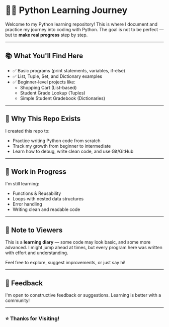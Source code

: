# 👨‍💻 Python Learning Journey

Welcome to my Python learning repository! This is where I document and practice my journey into coding with Python. The goal is not to be perfect — but to **make real progress** step by step.

---

## 📚 What You'll Find Here

- ✅ Basic programs (print statements, variables, if-else)
- ✅ List, Tuple, Set, and Dictionary examples
- ✅ Beginner-level projects like:
  - Shopping Cart (List-based)
  - Student Grade Lookup (Tuples)
  - Simple Student Gradebook (Dictionaries)

---

## 🧠 Why This Repo Exists

I created this repo to:

- Practice writing Python code from scratch
- Track my growth from beginner to intermediate
- Learn how to debug, write clean code, and use Git/GitHub

---

## 🚧 Work in Progress

I'm still learning:
- Functions & Reusability
- Loops with nested data structures
- Error handling
- Writing clean and readable code

---

## 📌 Note to Viewers

This is a **learning diary** — some code may look basic, and some more advanced. I might jump ahead at times, but every program here was written with effort and understanding.

Feel free to explore, suggest improvements, or just say hi!

---

## 💬 Feedback

I'm open to constructive feedback or suggestions. Learning is better with a community!

---

### ⭐ Thanks for Visiting!
